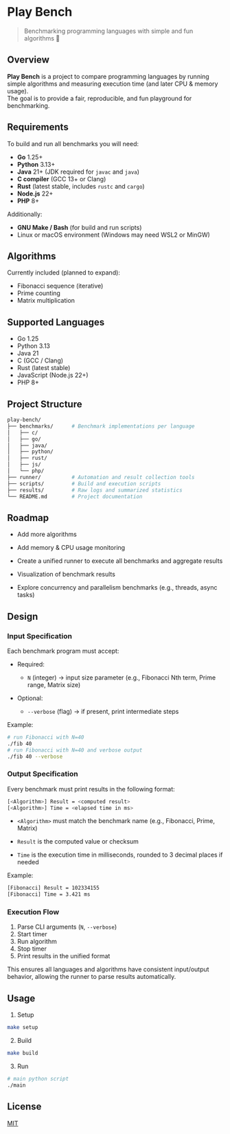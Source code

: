 # Play Bench

> Benchmarking programming languages with simple and fun algorithms 🚀

## Overview

**Play Bench** is a project to compare programming languages by running simple algorithms
and measuring execution time (and later CPU & memory usage).  
The goal is to provide a fair, reproducible, and fun playground for benchmarking.

## Requirements

To build and run all benchmarks you will need:

-   **Go** 1.25+
-   **Python** 3.13+
-   **Java** 21+ (JDK required for `javac` and `java`)
-   **C compiler** (GCC 13+ or Clang)
-   **Rust** (latest stable, includes `rustc` and `cargo`)
-   **Node.js** 22+
-   **PHP** 8+

Additionally:

-   **GNU Make / Bash** (for build and run scripts)
-   Linux or macOS environment (Windows may need WSL2 or MinGW)

## Algorithms

Currently included (planned to expand):

-   Fibonacci sequence (iterative)
-   Prime counting
-   Matrix multiplication

## Supported Languages

-   Go 1.25
-   Python 3.13
-   Java 21
-   C (GCC / Clang)
-   Rust (latest stable)
-   JavaScript (Node.js 22+)
-   PHP 8+

## Project Structure

```sh
play-bench/
├── benchmarks/      # Benchmark implementations per language
│   ├── c/
│   ├── go/
│   ├── java/
│   ├── python/
│   ├── rust/
│   ├── js/
│   └── php/
├── runner/          # Automation and result collection tools
├── scripts/         # Build and execution scripts
├── results/         # Raw logs and summarized statistics
└── README.md        # Project documentation
```

## Roadmap

-   Add more algorithms

-   Add memory & CPU usage monitoring

-   Create a unified runner to execute all benchmarks and aggregate results

-   Visualization of benchmark results

-   Explore concurrency and parallelism benchmarks (e.g., threads, async tasks)

## Design

### Input Specification

Each benchmark program must accept:

-   Required:

    -   `N` (integer) → input size parameter (e.g., Fibonacci Nth term, Prime range, Matrix size)

-   Optional:
    -   `--verbose` (flag) → if present, print intermediate steps

Example:

```sh
# run Fibonacci with N=40
./fib 40
# run Fibonacci with N=40 and verbose output
./fib 40 --verbose
```

### Output Specification

Every benchmark must print results in the following format:

```sh
[<Algorithm>] Result = <computed result>
[<Algorithm>] Time = <elapsed time in ms>
```

-   `<Algorithm>` must match the benchmark name (e.g., Fibonacci, Prime, Matrix)

-   `Result` is the computed value or checksum

-   `Time` is the execution time in milliseconds, rounded to 3 decimal places if needed

Example:

```sh
[Fibonacci] Result = 102334155
[Fibonacci] Time = 3.421 ms
```

### Execution Flow

1. Parse CLI arguments (`N`, `--verbose`)
2. Start timer
3. Run algorithm
4. Stop timer
5. Print results in the unified format

This ensures all languages and algorithms have consistent input/output behavior, allowing the runner to parse results automatically.

## Usage

1. Setup

```sh
make setup
```

2. Build

```sh
make build
```

3. Run

```sh
# main python script
./main
```

## License

[MIT](LICENSE)
